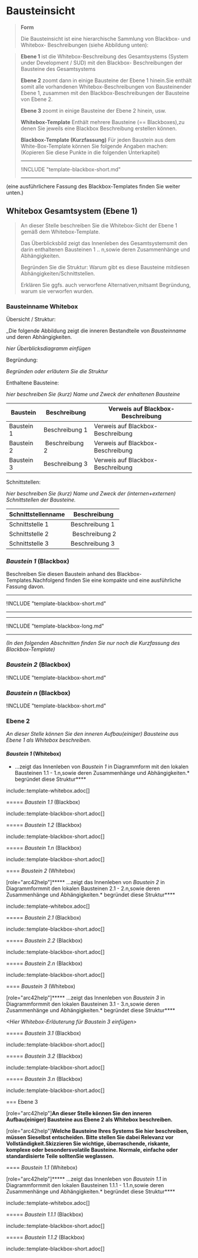# Bausteinsicht

> __Form__
> 
> Die Bausteinsicht ist eine hierarchische Sammlung von Blackbox- und Whitebox- Beschreibungen (siehe Abbildung unten):

> **Ebene 1** ist die Whitebox-Beschreibung des Gesamtsystems (System under Development / SUD) mit den Blackbox- Beschreibungen der Bausteine des Gesamtsystems
>
> **Ebene 2** zoomt dann in einige Bausteine der Ebene 1 hinein.Sie enthält somit alle vorhandenen Whitebox-Beschreibungen von Bausteinender Ebene 1, zusammen mit den Blackbox-Beschreibungen der Bausteine von Ebene 2.
>
> **Ebene 3** zoomt in einige Bausteine der Ebene 2 hinein, usw.
>
> __Whitebox-Template__
> Enthält mehrere Bausteine (== Blackboxes),zu denen Sie jeweils eine Blackbox Beschreibung erstellen können.
> 
> __Blackbox-Template (Kurzfassung)__
> Für jeden Baustein aus dem White-Box-Template können Sie folgende Angaben machen: (Kopieren Sie diese Punkte in die folgenden Unterkapitel)
> 
>
> -----
> 
>!INCLUDE "template-blackbox-short.md"
> 
> -----

(eine ausführlichere Fassung des Blackbox-Templates finden Sie weiter unten.)

## Whitebox Gesamtsystem (Ebene 1)

> An dieser Stelle beschreiben Sie die Whitebox-Sicht der Ebene 1 gemäß dem Whitebox-Template.
> 
> Das Überblicksbild zeigt das Innenleben des Gesamtsystemsmit den darin enthaltenen Bausteinen 1 .. n,sowie deren Zusammenhänge und Abhängigkeiten.
> 
> Begründen Sie die Struktur: Warum gibt es diese Bausteine mitdiesen Abhängigkeiten/Schnittstellen.
> 
> Erklären Sie ggfs. auch verworfene Alternativen,mitsamt Begründung, warum sie verworfen wurden.

### __Bausteinname__ Whitebox

Übersicht / Struktur:

_Die folgende Abbildung zeigt die inneren Bestandteile von _Bausteinname_
und deren Abhängigkeiten.

_hier Überblicksdiagramm einfügen_

Begründung:

_Begründen oder erläutern Sie die Struktur_

Enthaltene Bausteine:

_hier beschreiben Sie (kurz) Name und Zweck der enhaltenen Bausteine_


| Baustein | Beschreibung | Verweis auf Blackbox-Beschreibung |
| -------- | ------------ | --------------------------------- |
| Baustein 1 | Beschreibung 1 | Verweis auf Blackbox-Beschreibung |
| Baustein 2 | Beschreibung 2 | Verweis auf Blackbox-Beschreibung |
| Baustein 3 | Beschreibung 3 | Verweis auf Blackbox-Beschreibung |


Schnittstellen:

_hier beschreiben Sie (kurz) Name und Zweck der (internen+externen)
Schnittstellen der Bausteine._

| Schnittstellenname | Beschreibung |
| ------------------ | ------------ |
| Schnittstelle 1 | Beschreibung 1
| Schnittstelle 2 | Beschreibung 2
| Schnittstelle 3 | Beschreibung 3

### _Baustein 1_ (Blackbox)

Beschreiben Sie diesen Baustein anhand des Blackbox-Templates.Nachfolgend finden Sie eine kompakte und eine ausführliche Fassung davon.

----

!INCLUDE "template-blackbox-short.md"

----

----

!INCLUDE "template-blackbox-long.md"

----

*(In den folgenden Abschnitten finden Sie nur noch die Kurzfassung des Blackbox-Template)*

### _Baustein 2_ (Blackbox)

!INCLUDE "template-blackbox-short.md"

### _Baustein n_ (Blackbox)

!INCLUDE "template-blackbox-short.md"

### Ebene 2

*An dieser Stelle können Sie den inneren Aufbau(einiger) Bausteine aus Ebene 1 als Whitebox beschreiben.*

#### _Baustein 1_ (Whitebox)

* ...zeigt das Innenleben von _Baustein 1_ in Diagrammform mit den lokalen Bausteinen 1.1 - 1.n,sowie deren Zusammenhänge und Abhängigkeiten.* begründet diese Struktur****

include::template-whitebox.adoc[]

===== _Baustein 1.1_ (Blackbox)

include::template-blackbox-short.adoc[]

===== _Baustein 1.2_ (Blackbox)

include::template-blackbox-short.adoc[]

===== _Baustein 1.n_ (Blackbox)

include::template-blackbox-short.adoc[]

==== _Baustein 2_ (Whitebox)

[role="arc42help"]***** ...zeigt das Innenleben von _Baustein 2_ in Diagrammformmit den lokalen Bausteinen 2.1 - 2.n,sowie deren Zusammenhänge und Abhängigkeiten.* begründet diese Struktur****

include::template-whitebox.adoc[]

===== _Baustein 2.1_ (Blackbox)

include::template-blackbox-short.adoc[]

===== _Baustein 2.2_ (Blackbox)

include::template-blackbox-short.adoc[]

===== _Baustein 2.n_ (Blackbox)

include::template-blackbox-short.adoc[]

==== _Baustein 3_ (Whitebox)

[role="arc42help"]***** ...zeigt das Innenleben von _Baustein 3_ in Diagrammformmit den lokalen Bausteinen 3.1 - 3.n,sowie deren Zusammenhänge und Abhängigkeiten.* begründet diese Struktur****

_<Hier Whitebox-Erläuterung für Baustein 3 einfügen>_

===== _Baustein 3.1_ (Blackbox)

include::template-blackbox-short.adoc[]

===== _Baustein 3.2_ (Blackbox)

include::template-blackbox-short.adoc[]

===== _Baustein 3.n_ (Blackbox)

include::template-blackbox-short.adoc[]

=== Ebene 3

[role="arc42help"]****An dieser Stelle können Sie den inneren Aufbau(einiger) Bausteine aus Ebene 2 als Whitebox beschreiben.****

[role="arc42help"]****Welche Bausteine Ihres Systems Sie hier beschreiben, müssen Sieselbst entscheiden. Bitte stellen Sie dabei Relevanz vor Vollständigkeit.Skizzieren Sie wichtige, überraschende, riskante, komplexe oder besondersvolatile Bausteine. Normale, einfache oder standardisierte Teile solltenSie weglassen.****

==== _Baustein 1.1_ (Whitebox)

[role="arc42help"]***** ...zeigt das Innenleben von _Baustein 1.1_ in Diagrammformmit den lokalen Bausteinen 1.1.1 - 1.1.n,sowie deren Zusammenhänge und Abhängigkeiten.* begründet diese Struktur****

include::template-whitebox.adoc[]

===== _Baustein 1.1.1_ (Blackbox)

include::template-blackbox-short.adoc[]

===== _Baustein 1.1.2_ (Blackbox)

include::template-blackbox-short.adoc[]
